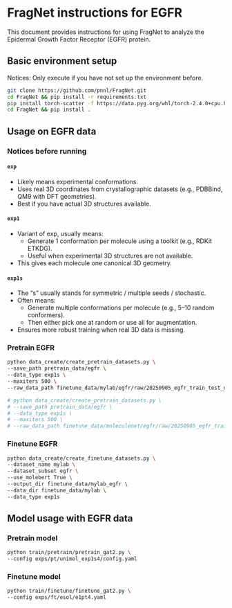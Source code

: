 # FragNet instructions for EGFR

This document provides instructions for using FragNet to analyze the Epidermal Growth Factor Receptor (EGFR) protein.

## Basic environment setup

Notices: Only execute if you have not set up the environment before.

```bash 
git clone https://github.com/pnnl/FragNet.git
cd FragNet && pip install -r requirements.txt
pip install torch-scatter -f https://data.pyg.org/whl/torch-2.4.0+cpu.html
cd FragNet && pip install .
```

## Usage on EGFR data

### Notices before running

#### `exp`

- Likely means experimental conformations.
- Uses real 3D coordinates from crystallographic datasets (e.g., PDBBind, QM9 with DFT geometries).
- Best if you have actual 3D structures available.

#### `exp1`

- Variant of exp, usually means:
    - Generate 1 conformation per molecule using a toolkit (e.g., RDKit ETKDG).
    - Useful when experimental 3D structures are not available.
- This gives each molecule one canonical 3D geometry.

#### `exp1s`

- The “s” usually stands for symmetric / multiple seeds / stochastic.
- Often means:
    - Generate multiple conformations per molecule (e.g., 5–10 random conformers).
    - Then either pick one at random or use all for augmentation.
- Ensures more robust training when real 3D data is missing.

### Pretrain EGFR

```bash
python data_create/create_pretrain_datasets.py \
--save_path pretrain_data/egfr \
--data_type exp1s \
--maxiters 500 \
--raw_data_path finetune_data/mylab/egfr/raw/20250905_egfr_train_test_data.csv

# python data_create/create_pretrain_datasets.py \
# --save_path pretrain_data/egfr \
# --data_type exp1s \
# --maxiters 500 \
# --raw_data_path finetune_data/moleculenet/egfr/raw/20250905_egfr_train_test_data.csv
```

### Finetune EGFR

```bash
python data_create/create_finetune_datasets.py \
--dataset_name mylab \
--dataset_subset egfr \
--use_molebert True \
--output_dir finetune_data/mylab_egfr \
--data_dir finetune_data/mylab \
--data_type exp1s
```

## Model usage with EGFR data

### Pretrain model

```bash
python train/pretrain/pretrain_gat2.py \
--config exps/pt/unimol_exp1s4/config.yaml
```

### Finetune model

```bash
python train/finetune/finetune_gat2.py \
--config exps/ft/esol/e1pt4.yaml
```
